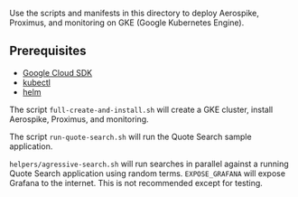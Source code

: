 Use the scripts and manifests in this directory to deploy Aerospike, Proximus, and monitoring on GKE (Google Kubernetes Engine).

## Prerequisites
- [Google Cloud SDK](https://cloud.google.com/sdk/docs/)
- [kubectl](https://kubernetes.io/docs/tasks/tools/install-kubectl/)
- [helm](https://helm.sh/docs/intro/install/)
 
The script `full-create-and-install.sh` will create a GKE cluster, install Aerospike, Proximus, and monitoring.

The script `run-quote-search.sh` will run the Quote Search sample application.

`helpers/agressive-search.sh` will run searches in parallel against a running Quote Search application using random terms.
`EXPOSE_GRAFANA` will expose Grafana to the internet. This is not recommended except for testing.